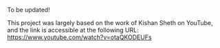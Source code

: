 To be updated!

This project was largely based on the work of Kishan Sheth on YouTube, and the link is accessible at the following URL: https://www.youtube.com/watch?v=otaQKODEUFs
